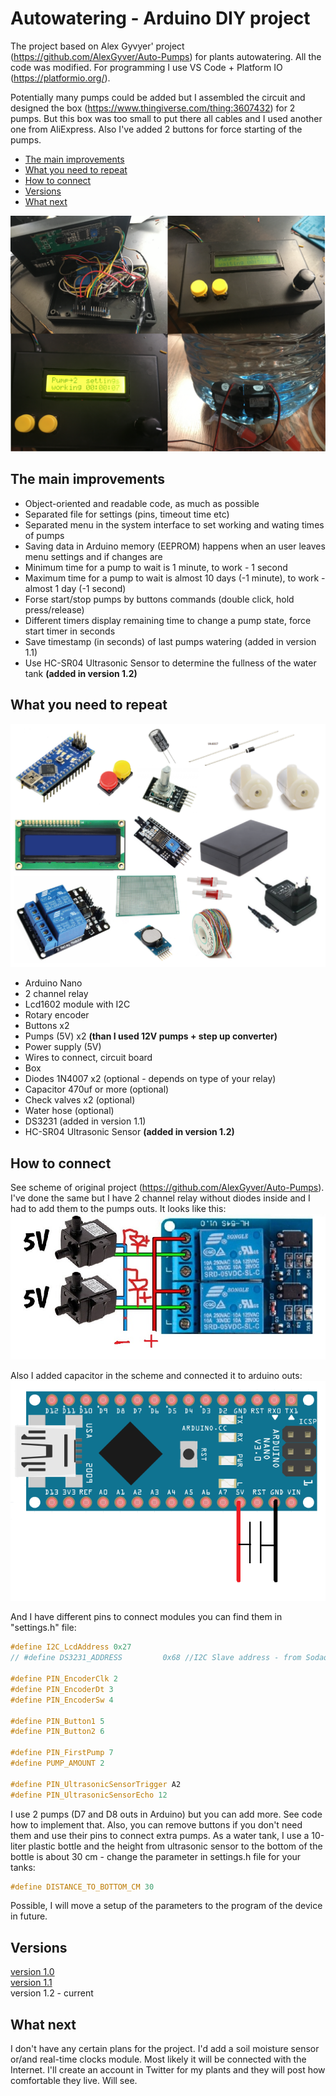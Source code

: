 # Autowatering - Arduino DIY project

The project based on Alex Gyvyer' project (https://github.com/AlexGyver/Auto-Pumps) for plants autowatering. All the code was modified. For programming I use VS Code + Platform IO (https://platformio.org/).

Potentially many pumps could be added but I assembled the circuit and designed the box (https://www.thingiverse.com/thing:3607432) for 2 pumps. But this box was too small to put there all cables and I used another one from AliExpress. Also I've added 2 buttons for force starting of the pumps.

* [The main improvements](#The-main-improvements)
* [What you need to repeat](#what-you-need-to-repeats)
* [How to connect](#how-to-connect)
* [Versions](#versions)
* [What next](#what-next)

![alt text][device]

<a id="The-main-improvements"></a>
## The main improvements 
* Object-oriented and readable code, as much as possible
* Separated file for settings (pins, timeout time etc)
* Separated menu in the system interface to set working and wating times of pumps
* Saving data in Arduino memory (EEPROM) happens when an user leaves menu settings and if changes are
* Minimum time for a pump to wait is 1 minute, to work - 1 second 
* Maximum time for a pump to wait is almost 10 days (-1 minute), to work - almost 1 day (-1 second) 
* Forse start/stop pumps by buttons commands (double click, hold press/release)
* Different timers display remaining time to change a pump state, force start timer in seconds 
* Save timestamp (in seconds) of last pumps watering (added in version 1.1)
* Use HC-SR04 Ultrasonic Sensor to determine the fullness of the water tank  **(added in version 1.2)**

<a id="what-you-need-to-repeats"></a>
## What you need to repeat
![alt text][whatYouNeed]
* Arduino Nano
* 2 channel relay
* Lcd1602 module with I2C
* Rotary encoder
* Buttons x2
* Pumps (5V) x2 **(than I used 12V pumps + step up converter)**
* Power supply (5V)
* Wires to connect, circuit board
* Box
* Diodes 1N4007 x2 (optional - depends on type of your relay)
* Сapacitor 470uf or more (optional)
* Check valves x2 (optional)
* Water hose (optional)
* DS3231 (added in version 1.1)
* HC-SR04 Ultrasonic Sensor **(added in version 1.2)**

<a id="how-to-connect"></a>
## How to connect
See scheme of original project (https://github.com/AlexGyver/Auto-Pumps). I've done the same but I have 2 channel relay without diodes inside and I had to add them to the pumps outs. It looks like this:
![alt text][howToConnectDiodes]

Also I added capacitor in the scheme and connected it to arduino outs:
![alt text][howToConnectCapacitor]

And I have different pins to connect modules you can find them in "settings.h" file:
```C++
#define I2C_LcdAddress 0x27
// #define DS3231_ADDRESS	      0x68 //I2C Slave address - from Sodaq_DS3231.cpp

#define PIN_EncoderClk 2
#define PIN_EncoderDt 3
#define PIN_EncoderSw 4

#define PIN_Button1 5
#define PIN_Button2 6

#define PIN_FirstPump 7
#define PUMP_AMOUNT 2

#define PIN_UltrasonicSensorTrigger A2
#define PIN_UltrasonicSensorEcho 12
```
I use 2 pumps (D7 and D8 outs in Arduino) but you can add more. See code how to implement that. Also, you can remove buttons if you don't need them and use their pins to connect extra pumps. 
As a water tank, I use a 10-liter plastic bottle and the height from ultrasonic sensor to the bottom of the bottle is about 30 cm - change the parameter in settings.h file for your tanks:
```C++
#define DISTANCE_TO_BOTTOM_CM 30
```
Possible, I will move a setup of the parameters to the program of the device in future.
<a id="versions"></a>
## Versions
[version 1.0](https://github.com/ppetrov-dev/Autowatering/tree/version-1.0)<br/>
[version 1.1](https://github.com/ppetrov-dev/Autowatering/tree/version-1.1)<br/>
version 1.2 - current

<a id="what-next"></a>
## What next
I don't have any certain plans for the project. I'd add a soil moisture sensor or/and real-time clocks module. Most likely it will be connected with the Internet. I'll create an account in Twitter for my plants and they will post how comfortable they live. Will see.

[whatYouNeed]: https://github.com/ppetrov-dev/Autowatering/raw/version-1.2/Screenshots/WhatYouNeed.png
[howToConnectDiodes]: https://github.com/ppetrov-dev/Autowatering/raw/version-1.2/Screenshots/HowToConnectDiodes.jpg
[howToConnectCapacitor]: https://github.com/ppetrov-dev/Autowatering/raw/version-1.2/Screenshots/HowToConnectCapacitor.png
[device]: https://github.com/ppetrov-dev/Autowatering/raw/version-1.2/Screenshots/device.png
